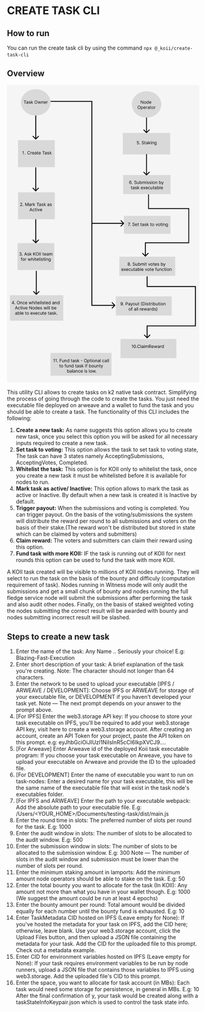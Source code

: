 # CREATE TASK CLI

## How to run
You can run the create task cli by using the command `npx @_koii/create-task-cli`

## Overview

<p align="center">
  <img src="./Task_contract_flow.png" />
</p>
This utility CLI allows to create tasks on k2 native task contract. Simplifying the process of going through the code to create the tasks. You just need the executable file deployed on arweave and a wallet to fund the task and you should be able to create a task. The functionality of this CLI includes the following:

1. **Create a new task:** As name suggests this option allows you to create new task, once you select this option you will be asked for all necessary inputs required to create a new task.
2. **Set task to voting:** This option allows the task to set task to voting state, The task can have 3 states namely AcceptingSubmissions, AcceptingVotes, Completed.
3. **Whitelist the task:** This option is for KOII only to whitelist the task, once you create a new task it must be whitelisted before it is available for nodes to run.
4. **Mark task as active/ Inactive:** This option allows to mark the task as active or Inactive. By default when a new task is created it is Inactive by default.
5. **Trigger payout:** When the submissions and voting is completed. You can trigger payout. On the basis of the voting/submissions the system will distribute the reward per round to all submissions and voters on the basis of their stake.(The reward won't be distributed but stored in state which can be claimed by voters and submitters)
6. **Claim reward:** The voters and submitters can claim their reward using this option.
7. **Fund task with more KOII:** IF the task is running out of KOII for next rounds this option can be used to fund the task with more KOII.

A KOII task created will be visible to millions of KOII nodes running. They will select to run the task on the basis of the bounty and difficuly (computation requirement of task). Nodes running in Witness mode will only audit the submissions and get a small chunk of bounty and nodes running the full fledge service node will submit the submissions after performing the task and also audit other nodes. Finally, on the basis of staked weighted voting the nodes submitting the correct result will be awarded with bounty and nodes submitting incorrect result will be slashed.

## Steps to create a new task

1. Enter the name of the task: Any Name .. Seriously your choice! E.g: Blazing-Fast-Execution
2. Enter short description of your task: A brief explanation of the task you're creating. Note: The character should not longer than 64 characters.
3. Enter the network to be used to upload your executable [IPFS / ARWEAVE / DEVELOPMENT]:  Choose IPFS or ARWEAVE for storage of your executable file, or DEVELOPMENT if you haven’t developed your task yet.
Note — The next prompt depends on your answer to the prompt above.
4. [For IPFS] Enter the web3.storage API key: If you choose to store your task executable on IPFS, you’ll be required to add your web3.storage API key, visit here to create a web3.storage account. After creating an account, create an API Token for your project, paste the API token on this prompt. e.g: eyJhbGciOiJIUzI1NiIsInR5cCI6IkpXVCJ9....
5. [For Arweave] Enter Arweave id of the deployed Koii task executable program: If you choose your task executable on Arweave, you have to upload your executable on Arweave and provide the ID to the uploaded file.
6. [For DEVELOPMENT] Enter the name of executable you want to run on task-nodes: Enter a desired name for your task executable, this will be the same name of the executable file that will exist in the task node's executables folder.
7. [For IPFS and ARWEAVE] Enter the path to your executable webpack: Add the absolute path to your executable file. E.g: /Users/<YOUR_HOME>/Documents/testing-task/dist/main.js
8. Enter the round time in slots: The preferred number of slots per round for the task. E.g: 1000
9. Enter the audit window in slots: The number of slots to be allocated to the audit window. E.g: 500
10. Enter the submission window in slots: The number of slots to be allocated to the submission window. E.g: 300
Note — The number of slots in the audit window and submission must be lower than the number of slots per round.
11. Enter the minimum staking amount in lamports: Add the minimum amount node operators should be able to stake on the task. E.g: 50
12. Enter the total bounty you want to allocate for the task (In KOII): Any amount not more than what you have in your wallet though. E.g: 1000 (We suggest the amount could be run at least 4 epochs)
13. Enter the bounty amount per round: Total amount would be divided equally for each number until the bounty fund is exhausted. E.g: 10
14. Enter TaskMetadata CID hosted on IPFS (Leave empty for None): If you've hosted the metadata for your task on IPFS, add the CID here; otherwise, leave blank. Use your web3.storage account, click the Upload Files button, and then upload a JSON file containing the metadata for your task. Add the CID for the uploaded file to this prompt. Check out a metadata example.
15. Enter CID for environment variables hosted on IPFS (Leave empty for None): If your task requires environment variables to be run by node runners, upload a JSON file that contains those variables to IPFS using web3.storage. Add the uploaded file's CID to this prompt.
16. Enter the space, you want to allocate for task account (in MBs): Each task would need some storage for persistence, in general in MBs. E.g: 10
After the final confirmation of y, your task would be created along with  a taskStateInfoKeypair.json which is used to control the task state info.
